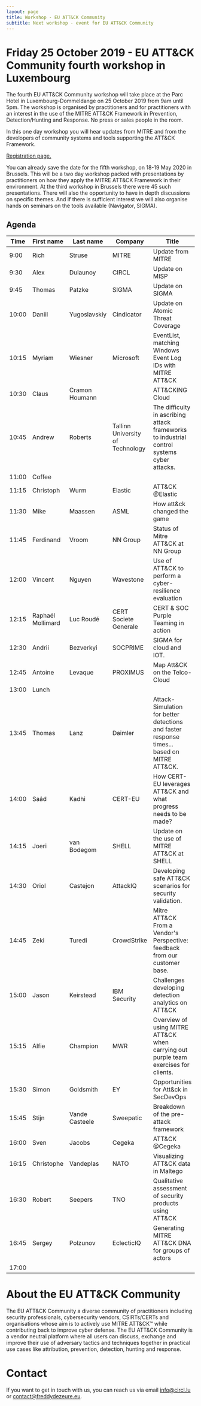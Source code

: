 ```yaml
---
layout: page
title: Workshop - EU ATT&CK Community
subtitle: Next workshop - event for EU ATT&CK Community
---
```

# Friday 25 October 2019 - EU ATT&CK Community fourth workshop in Luxembourg

The fourth EU ATT&CK Community workshop will take place at the Parc Hotel in Luxembourg-Dommeldange on 25 October 2019 from 9am until 5pm. The workshop is organised by practitioners and for practitioners with an interest in the use of the MITRE ATT&CK Framework in Prevention, Detection/Hunting and Response. No press or sales people in the room.

In this one day workshop you will hear updates from MITRE and from the developers of community systems and tools supporting the ATT&CK Framework.

<a href="https://ZEFGTRF-modules.xing-events.com/ZEFGTRF.html"> Registration page.</a>

You can already save the date for the fifth workshop, on 18-19 May 2020 in Brussels. This will be a two day workshop packed with presentations by practitioners on how they apply the MITRE ATT&CK Framework in their environment. At the third workshop in Brussels there were 45 such presentations. There will also the opportunity to have in depth discussions on specific themes. And if there is sufficient interest we will also organise hands on seminars on the tools available (Navigator, SIGMA).

## Agenda

|Time |First name|Last name     |Company                         |Title                                                                                                                                            |
|-----|----------|--------------|--------------------------------|-------------------------------------------------------------------------------------------------------------------------------------------------|
|9:00 |Rich      |Struse        |MITRE                           |Update from MITRE                                                                                                                                |
|9:30 |Alex      |Dulaunoy      |CIRCL                           |Update on MISP                                                                                                                                   |
|9:45 |Thomas    |Patzke        |SIGMA                           |Update on SIGMA                                                                                                                                  |
|10:00|Daniil    |Yugoslavskiy  |Cindicator                      |Update on Atomic Threat Coverage                                                                                                                 |
|10:15|Myriam    |Wiesner       |Microsoft                       |EventList, matching Windows Event Log IDs with MITRE ATT&CK                                                                                      |
|10:30|Claus     |Cramon Houmann|                                |ATT&CKING Cloud                                                                                                                                  |
|10:45|Andrew    |Roberts       |Tallinn University of Technology|The difficulty in ascribing attack frameworks to industrial control systems cyber attacks.                                                       |
|11:00|Coffee    |              |                                |                                                                                                                                                 |
|11:15|Christoph |Wurm          |Elastic                         |ATT&CK @Elastic                                                                                                                                  |
|11:30|Mike      |Maassen       |ASML                            |How att&ck changed the game                                                                                                                      |
|11:45|Ferdinand |Vroom         |NN Group                        |Status of Mitre ATT&CK at NN Group                                                                                                               |
|12:00|Vincent   |Nguyen        |Wavestone                       |Use of ATT&CK to perform a cyber-resilience evaluation                                                                                           |
|12:15|Raphaël Mollimard     |Luc Roudé      |CERT Societe Generale           |CERT & SOC Purple Teaming in action                                                                               |
|12:30|Andrii    |Bezverkyi    |SOCPRIME                        |SIGMA for cloud and IOT.                                                                                                                         |
|12:45|Antoine   |Levaque      |PROXIMUS                        |Map Att&CK on the Telco-Cloud                                                                                                                         |
|13:00|Lunch     |              |                                |                                                                                                                                                 |
|13:45|Thomas    |Lanz          |Daimler                         |Attack-Simulation for better detections and faster response times... based on MITRE ATT&CK.                                                      |
|14:00|Saâd      |Kadhi         |CERT-EU                         |How CERT-EU leverages ATT&CK and what progress needs to be made?                                                                                 |
|14:15|Joeri |van Bodegom       |SHELL                         |Update on the use of MITRE ATT&CK at SHELL                                                              |
|14:30|Oriol     |Castejon      |AttackIQ                        |Developing safe ATT&CK scenarios for security validation.                                                                                              |
|14:45|Zeki      |Turedi        |CrowdStrike                     |Mitre ATT&CK From a Vendor's Perspective: feedback from our customer base.                                                                       |
|15:00|Jason     |Keirstead     |IBM Security                    |Challenges developing detection analytics on ATT&CK                                                                                              |
|15:15|Alfie     |Champion      |MWR                             |Overview of using MITRE ATT&CK when carrying out purple team exercises for clients.                                                              |
|15:30|Simon     |Goldsmith     |EY                              |Opportunities for Att&ck in SecDevOps                                                                                                            |
|15:45|Stijn     |Vande Casteele|Sweepatic                       |Breakdown of the pre-attack framework                                                                                                            |
|16:00|Sven      |Jacobs        |Cegeka                          |ATT&CK @Cegeka         |
|16:15|Christophe      |Vandeplas        |NATO                          |Visualizing ATT&CK data in Maltego        |
|16:30|Robert      |Seepers        |TNO               |Qualitative assessment of security products using ATT&CK       |
|16:45|Sergey     |Polzunov        |EclecticIQ                          |Generating MITRE ATT&CK DNA for groups of actors        |
|17:00|      |        |                          |       |

# About the EU ATT&CK Community

The EU ATT&CK Community a diverse community of practitioners including security professionals, cybersecurity vendors, CSIRTs/CERTs and organisations whose aim is to actively use MITRE ATT&CK™ while contributing back to improve cyber defense. The EU ATT&CK Community is a vendor neutral platform where all users can discuss, exchange and improve their use of adversary tactics and techniques together in practical use cases like attribution, prevention, detection, hunting and response.

# Contact

If you want to get in touch with us, you can reach us via email info@circl.lu or contact@freddydezeure.eu.
